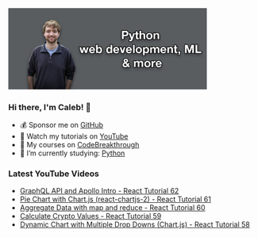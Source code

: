 <img src="github-cover-photo-my-face.jpg" width="400px" />

### Hi there, I'm Caleb! 🍛

- 💰 Sponsor me on [GitHub](https://github.com/sponsors/CalebCurry)
- 🎥 Watch my tutorials on [YouTube](https://www.youtube.com/calebthevideomaker2)
- 📗 My courses on [CodeBreakthrough](https://www.codebreakthrough.com)
- 🤔 I’m currently studying: [Python](https://www.youtube.com/watch?v=s3IvdkCq2_c&t=4254s)

### Latest YouTube Videos
<!-- YOUTUBE:START -->
- [GraphQL API and Apollo Intro - React Tutorial 62](https://www.youtube.com/watch?v=lRKWJtzqwcQ)
- [Pie Chart with Chart.js &lpar;react-chartjs-2&rpar; - React Tutorial 61](https://www.youtube.com/watch?v=6ajY1fJgbVM)
- [Aggregate Data with map and reduce - React Tutorial 60](https://www.youtube.com/watch?v=NnXQX4sYcQk)
- [Calculate Crypto Values - React Tutorial 59](https://www.youtube.com/watch?v=nqMjpaCCLhs)
- [Dynamic Chart with Multiple Drop Downs &lpar;Chart.js&rpar; - React Tutorial 58](https://www.youtube.com/watch?v=MNRrrHhPj10)
<!-- YOUTUBE:END -->
